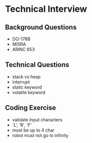 # Technical Interview

## Background Questions
* DO-178B
* MISRA
* ARINC 653

## Technical Questions
* stack vs heap
* interrupt
* static keyword
* volatile keyword

## Coding Exercise
* validate input characters
* 'L', 'R', 'F'
* must be up to 4 char
* robot must not go to infinity
